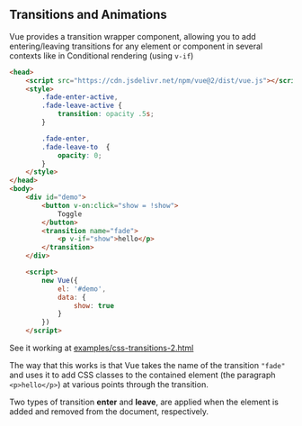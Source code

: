 ## Transitions and Animations

Vue provides a transition wrapper component, allowing you to add entering/leaving transitions for any element or component in several  contexts like in Conditional rendering (using `v-if`)

```html 
<head>
    <script src="https://cdn.jsdelivr.net/npm/vue@2/dist/vue.js"></script>
    <style>
        .fade-enter-active,
        .fade-leave-active {
            transition: opacity .5s;
        }

        .fade-enter,
        .fade-leave-to  {
            opacity: 0;
        }
    </style>
</head>
<body>
    <div id="demo">
        <button v-on:click="show = !show">
            Toggle
        </button>
        <transition name="fade">
            <p v-if="show">hello</p>
        </transition>
    </div>

    <script>
        new Vue({
            el: '#demo',
            data: {
                show: true
            }
        })
    </script>
```

See it working at [examples/css-transitions-2.html](examples/css-transitions-2.html)


The way that this works  is that Vue takes the name of the transition `"fade"` and uses it to add 
CSS classes to the contained element (the paragraph `<p>hello</p>`) at various points through the transition.

Two types of transition **enter** and **leave**, are applied when the element is added and removed from the document, respectively.
